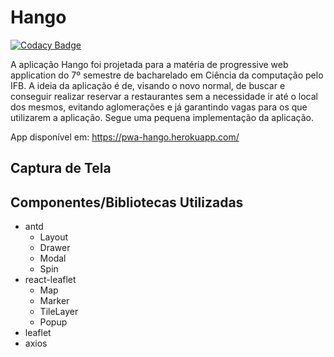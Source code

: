 # Hango

[![Codacy Badge](https://api.codacy.com/project/badge/Grade/9821fdf93e5448a8b8667ec72e6c171f)](https://app.codacy.com/gh/iago-farias/hango?utm_source=github.com&utm_medium=referral&utm_content=iago-farias/hango&utm_campaign=Badge_Grade)

A aplicação Hango foi projetada para a matéria de progressive web application do 7º semestre de bacharelado em Ciência da computação pelo IFB. A ideia da aplicação é de, visando o novo normal, de buscar e conseguir realizar reservar a restaurantes sem a necessidade ir até o local dos mesmos, evitando aglomerações e já garantindo vagas para os que utilizarem a aplicação. Segue uma pequena implementação da aplicação.

App disponível em: https://pwa-hango.herokuapp.com/

## Captura de Tela

## Componentes/Bibliotecas Utilizadas

- antd
  - Layout
  - Drawer
  - Modal
  - Spin
- react-leaflet
  - Map
  - Marker
  - TileLayer
  - Popup
- leaflet
- axios
